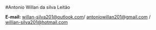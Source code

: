 #Antonio Willan da silva Leitão     

**E-mail:** willan-silva201@outlook.com/ antoniowillan201@gmail.com / willian-silva201@hotmail.com 
